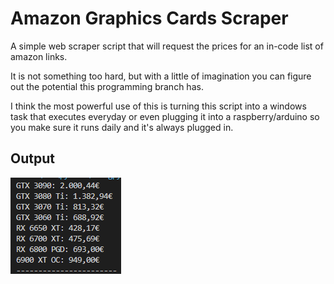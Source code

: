 # Amazon Graphics Cards Scraper
A simple web scraper script that will request the prices for an in-code list of amazon links.

It is not something too hard, but with a little of imagination you can figure out the potential this programming branch has.

I think the most powerful use of this is turning this script into a windows task that executes everyday or even plugging it into a raspberry/arduino so you make sure it runs daily and it's always plugged in.

## Output

![Alt text](https://github.com/aguerreroGITHUB/Python-GPU-Scraper/blob/main/code_output.png?raw=true "Optional Title")
